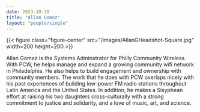 ```yaml
---
date: 2023-10-18
title: "Allan Gomez"
layout: "people/single"
---
```


{{< figure class="figure-center" src="/images/AllanGHeadshot-Square.jpg" width=200 height=200 >}}

Allan Gomez is the Systems Adminstrator for Philly Community Wireless. With PCW, he helps manage and expand a growing community wifi network in Philadelphia. He also helps to build engagement and ownership with community members. The work that he does with PCW overlaps nicely with his past experiences of building low-power FM radio stations throughout Latin America and the United States. In addition, he makes a Sisyphean effort at raising his two daughters cross-culturally with a strong commitment to justice and solidarity, and a love of music, art, and science.



